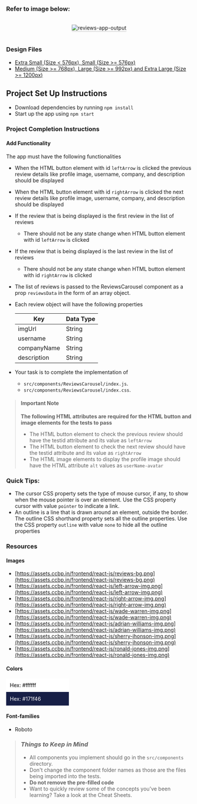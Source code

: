 
### Refer to image below:

<br/>
<div style="text-align: center;">

<img src="https://assets.ccbp.in/frontend/content/react-js/reviews-app-output-v2.gif" alt="reviews-app-output" style="max-width:70%;box-shadow:0 2.8px 2.2px rgba(0, 0, 0, 0.12)">

</div>

<br/>

### Design Files

- [Extra Small (Size < 576px), Small (Size >= 576px)](https://assets.ccbp.in/frontend/content/react-js/reviews-app-sm-output.png)
- [Medium (Size >= 768px), Large (Size >= 992px) and Extra Large (Size >= 1200px)](https://assets.ccbp.in/frontend/content/react-js/reviews-app-lg-output.png)

## Project Set Up Instructions

- Download dependencies by running `npm install`
- Start up the app using `npm start`

### Project Completion Instructions

#### Add Functionality

The app must have the following functionalities

- When the HTML button element with id `leftArrow` is clicked the previous
  review details like profile image, username, company, and description should
  be displayed
- When the HTML button element with id `rightArrow` is clicked the next review
  details like profile image, username, company, and description should be
  displayed
- If the review that is being displayed is the first review in the list of
  reviews
  - There should not be any state change when HTML button element with id
    `leftArrow` is clicked
- If the review that is being displayed is the last review in the list of
  reviews

  - There should not be any state change when HTML button element with id
    `rightArrow` is clicked

- The list of reviews is passed to the ReviewsCarousel component as a prop
  `reviewsData` in the form of an array object.

- Each review object will have the following properties

  | Key         | Data Type |
  | ----------- | --------- |
  | imgUrl      | String    |
  | username    | String    |
  | companyName | String    |
  | description | String    |

- Your task is to complete the implementation of
  - `src/components/ReviewsCarousel/index.js`.
  - `src/components/ReviewsCarousel/index.css`.

> #### Important Note
>
> **The following HTML attributes are required for the HTML button and image
> elements for the tests to pass**
>
> - The HTML button element to check the previous review should have the testid
>   attribute and its value as `leftArrow`
> - The HTML button element to check the next review should have the testid
>   attribute and its value as `rightArrow`
> - The HTML image elements to display the profile image should have the HTML
>   attribute `alt` values as `userName-avatar`

### Quick Tips:

- The cursor CSS property sets the type of mouse cursor, if any, to show when
  the mouse pointer is over an element. Use the CSS property cursor with value
  `pointer` to indicate a link.
- An outline is a line that is drawn around an element, outside the border. The
  outline CSS shorthand property sets all the outline properties. Use the CSS
  property `outline` with value `none` to hide all the outline properties

### Resources

#### Images

- [https://assets.ccbp.in/frontend/react-js/reviews-bg.png](https://assets.ccbp.in/frontend/react-js/reviews-bg.png)
- [https://assets.ccbp.in/frontend/react-js/left-arrow-img.png](https://assets.ccbp.in/frontend/react-js/left-arrow-img.png)
- [https://assets.ccbp.in/frontend/react-js/right-arrow-img.png](https://assets.ccbp.in/frontend/react-js/right-arrow-img.png)
- [https://assets.ccbp.in/frontend/react-js/wade-warren-img.png](https://assets.ccbp.in/frontend/react-js/wade-warren-img.png)
- [https://assets.ccbp.in/frontend/react-js/adrian-williams-img.png](https://assets.ccbp.in/frontend/react-js/adrian-williams-img.png)
- [https://assets.ccbp.in/frontend/react-js/sherry-jhonson-img.png](https://assets.ccbp.in/frontend/react-js/sherry-jhonson-img.png)
- [https://assets.ccbp.in/frontend/react-js/ronald-jones-img.png](https://assets.ccbp.in/frontend/react-js/ronald-jones-img.png)

#### Colors

<div style="background-color: #ffffff ; width: 150px; padding: 10px; color: black">Hex: #ffffff</div>
<div style="background-color: #171f46 ; width: 150px; padding: 10px; color: white">Hex: #171f46</div>

#### Font-families

- Roboto

> ### _Things to Keep in Mind_
>
> - All components you implement should go in the `src/components` directory.
> - Don't change the component folder names as those are the files being
>   imported into the tests.
> - **Do not remove the pre-filled code**
> - Want to quickly review some of the concepts you’ve been learning? Take a
>   look at the Cheat Sheets.
